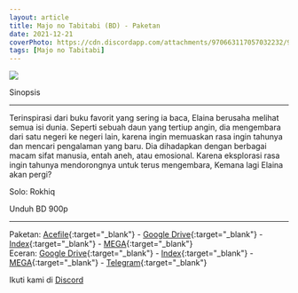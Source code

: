 ```yaml
---
layout: article
title: Majo no Tabitabi (BD) - Paketan
date: 2021-12-21
coverPhoto: https://cdn.discordapp.com/attachments/970663117057032232/980279959929102397/cropped-1920-1080-1120781.jpg
tags: [Majo no Tabitabi]
---
```


![](https://cdn.discordapp.com/attachments/970663117057032232/980279959929102397/cropped-1920-1080-1120781.jpg)

Sinopsis

---
Terinspirasi dari buku favorit yang sering ia baca, Elaina berusaha melihat semua isi dunia. Seperti sebuah daun yang tertiup angin, dia mengembara dari satu negeri ke negeri lain, karena ingin memuaskan rasa ingin tahunya dan mencari pengalaman yang baru. Dia dihadapkan dengan berbagai macam sifat manusia, entah aneh, atau emosional. Karena eksplorasi rasa ingin tahunya mendorongnya untuk terus mengembara, Kemana lagi Elaina akan pergi?

Solo: Rokhiq

Unduh BD 900p

---
Paketan: [Acefile](https://acefile.co/f/73180317/elaina-majo-no-tabitabi-bdx265-900pflac-7z
){:target="_blank"} - [Google Drive](https://drive.google.com/file/d/1dKvLRdETMsa8Nu46HIgqKz2pnboZy3D-/view?usp=sharing){:target="_blank"} - [Index](https://proyek.a-1ddl.workers.dev/1:/%5BElaina%5D%20Majo%20no%20Tabitabi%20%5BBD%5D%5Bx265%20900p%5D%5BFLAC%5D.7z){:target="_blank"} - [MEGA](https://mega.nz/file/0n5AQaQS#5lBk4qKUUHNzPqWXqMbao8AGy4Samujsx8FaOqfg6ks){:target="_blank"}
<br>
Eceran: [Google Drive](https://drive.google.com/drive/folders/1eIHVLZCstxrEWg1BUdd0dIYuwsVEusM6?usp=sharing){:target="_blank"} - [Index](https://proyek.a-1ddl.workers.dev/0:/Musim%20Gugur%202020/%5BBD%5D/%5BElaina%5D%20Majo%20no%20Tabitabi%20%5BBD%5D%5Bx265%20900p%5D%5BFLAC%5D/){:target="_blank"} - [MEGA](https://mega.nz/folder/NqpVEQ6L#2YiMJ83AK3seo6UKhe8y_w){:target="_blank"} - [Telegram](https://t.me/a1fansub/35){:target="_blank"}

Ikuti kami di [Discord](https://discord.gg/8QeuePwYgV)
